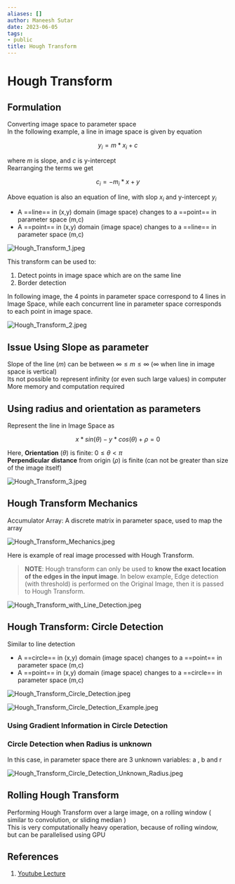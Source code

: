 ```yaml
---
aliases: []
author: Maneesh Sutar
date: 2023-06-05
tags:
- public
title: Hough Transform
---
```


# Hough Transform

## Formulation

Converting image space to parameter space  
In the following example, a line in image space is given by equation

$$y_i = m*x_i + c$$

where $m$ is slope, and $c$ is y-intercept  
Rearranging the terms we get

$$c_i=-m_i*x + y$$

Above equation is also an equation of line, with slop $x_i$ and y-intercept $y_i$

* A ==line== in (x,y) domain (image space) changes to a ==point== in parameter space (m,c)
* A ==point== in (x,y) domain (image space) changes to a ==line== in parameter space (m,c)

![Hough_Transform_1.jpeg](Artifacts/Hough_Transform_1.jpeg)

This transform can be used to:

1. Detect points in image space which are on the same line
1. Border detection

In following image, the 4 points in parameter space correspond to 4 lines in Image Space, while each concurrent line in parameter space corresponds to each point in image space.

![Hough_Transform_2.jpeg](Artifacts/Hough_Transform_2.jpeg)

## Issue Using Slope as parameter

Slope of the line ($m$) can be between $\infty \leq m \leq \infty$ ($\infty$ when line in image space is vertical)  
Its not possible to represent infinity (or even such large values) in computer  
More memory and computation required

## Using radius and orientation as parameters

Represent the line in Image Space as

$$ x*sin(\theta) - y*cos(\theta) + \rho = 0 $$

Here, **Orientation** ($\theta$) is finite: $0 \leq \theta \lt \pi$  
**Perpendicular** **distance** from origin ($\rho$) is finite (can not be greater than size of the image itself)

![Hough_Transform_3.jpeg](Artifacts/Hough_Transform_3.jpeg)

## Hough Transform Mechanics

Accumulator Array: A discrete matrix in parameter space, used to map the array

![Hough_Transform_Mechanics.jpeg](Artifacts/Hough_Transform_Mechanics.jpeg)

Here is example of real image processed with Hough Transform.

 > 
 > **NOTE**: Hough transform can only be used to **know the exact location of the edges in the input image**. In below example, Edge detection (with threshold) is performed on the Original Image, then it is passed to Hough Transform.

![Hough_Transform_with_Line_Detection.jpeg](Artifacts/Hough_Transform_with_Line_Detection.jpeg)

## Hough Transform: Circle Detection

Similar to line detection

* A ==circle== in (x,y) domain (image space) changes to a ==point== in parameter space (m,c)
* A ==point== in (x,y) domain (image space) changes to a ==circle== in parameter space (m,c)

![Hough_Transform_Circle_Detection.jpeg](Artifacts/Hough_Transform_Circle_Detection.jpeg)

![Hough_Transform_Circle_Detection_Example.jpeg](Artifacts/Hough_Transform_Circle_Detection_Example.jpeg)

### Using Gradient Information in Circle Detection

### Circle Detection when Radius is unknown

In this case, in parameter space there are 3 unknown variables: a , b and r

![Hough_Transform_Circle_Detection_Unknown_Radius.jpeg](Artifacts/Hough_Transform_Circle_Detection_Unknown_Radius.jpeg)

## Rolling Hough Transform

Performing Hough Transform over a large image, on a rolling window ( similar to convolution, or sliding median )  
This is very computationally heavy operation, because of rolling window, but can be parallelised using GPU

## References

1. [Youtube Lecture](https://youtu.be/XRBc_xkZREg)
